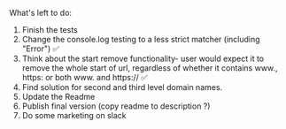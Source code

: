What's left to do:

1. Finish the tests
2. Change the console.log testing to a less strict matcher (including "Error") ✅
3. Think about the start remove functionality- user would expect it to remove the whole start of url, regardless of whether it contains www., https: or both www. and https:// ✅
4. Find solution for second and third level domain names.
5. Update the Readme
6. Publish final version (copy readme to description ?)
7. Do some marketing on slack
